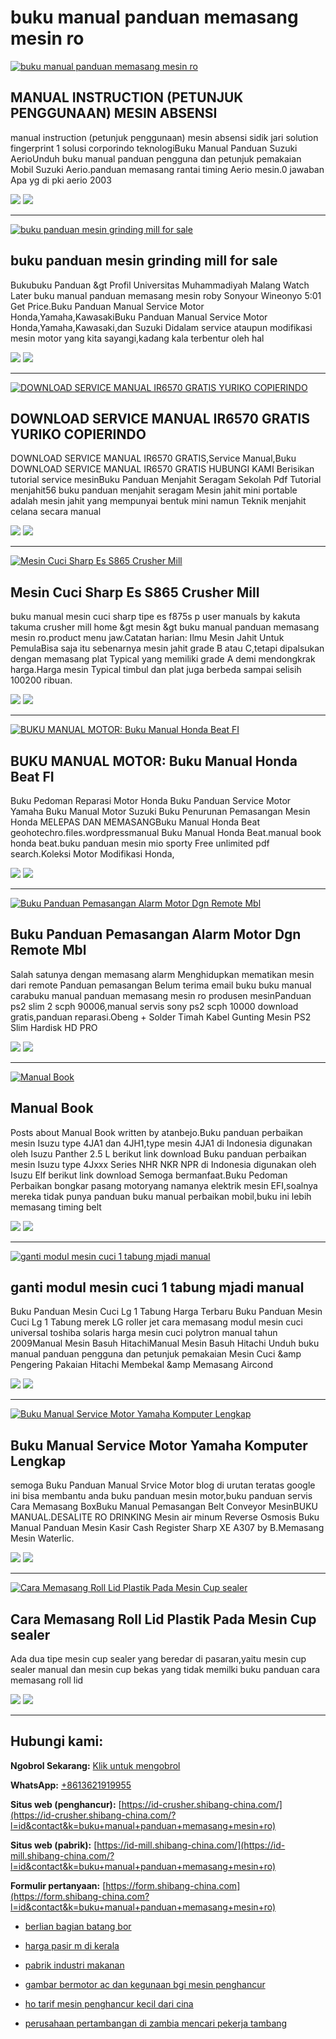 # buku manual panduan memasang mesin ro

<a href="https://swt.shibang-china.com/?l=id&img&k=buku+manual+panduan+memasang+mesin+ro" target="_blank">![buku manual panduan memasang mesin ro](http://static.shibang-china.com/all-800x300/393.jpg)</a>

## MANUAL INSTRUCTION (PETUNJUK PENGGUNAAN) MESIN ABSENSI
manual instruction (petunjuk penggunaan) mesin absensi sidik jari solution fingerprint 1 solusi corporindo teknologiBuku Manual Panduan Suzuki AerioUnduh buku manual panduan pengguna dan petunjuk pemakaian Mobil Suzuki Aerio.panduan memasang rantai timing Aerio mesin.0 jawaban Apa yg di pki aerio 2003


<a href="https://whatsapp.shibangsoft.com/WhatsApp.php" target="_blank" title="WhatsApp">![](http://static.shibang-china.com/icon/whatsapp.png)</a> <a href="https://swt.shibang-china.com/?l=id&icon&k=buku+manual+panduan+memasang+mesin+ro" target="_blank">![](http://static.shibang-china.com/icon/chat-id.png)</a>

---

<a href="https://swt.shibang-china.com/?l=id&img&k=buku+manual+panduan+memasang+mesin+ro" target="_blank">![buku panduan mesin grinding mill for sale](http://static.shibang-china.com/all-800x300/1034.jpg)</a>

## buku panduan mesin grinding mill for sale
Bukubuku Panduan &gt Profil Universitas Muhammadiyah Malang Watch Later buku manual panduan memasang mesin roby Sonyour Wineonyo 5:01 Get Price.Buku Panduan Manual Service Motor Honda,Yamaha,KawasakiBuku Panduan Manual Service Motor Honda,Yamaha,Kawasaki,dan Suzuki Didalam service ataupun modifikasi mesin motor yang kita sayangi,kadang kala terbentur oleh hal


<a href="https://whatsapp.shibangsoft.com/WhatsApp.php" target="_blank" title="WhatsApp">![](http://static.shibang-china.com/icon/whatsapp.png)</a> <a href="https://swt.shibang-china.com/?l=id&icon&k=buku+manual+panduan+memasang+mesin+ro" target="_blank">![](http://static.shibang-china.com/icon/chat-id.png)</a>

---

<a href="https://swt.shibang-china.com/?l=id&img&k=buku+manual+panduan+memasang+mesin+ro" target="_blank">![DOWNLOAD SERVICE MANUAL IR6570 GRATIS YURIKO COPIERINDO](http://static.shibang-china.com/all-800x300/667.jpg)</a>

## DOWNLOAD SERVICE MANUAL IR6570 GRATIS YURIKO COPIERINDO
DOWNLOAD SERVICE MANUAL IR6570 GRATIS,Service Manual,Buku DOWNLOAD SERVICE MANUAL IR6570 GRATIS HUBUNGI KAMI Berisikan tutorial service mesinBuku Panduan Menjahit Seragam Sekolah Pdf Tutorial menjahit56 buku panduan menjahit seragam Mesin jahit mini portable adalah mesin jahit yang mempunyai bentuk mini namun Teknik menjahit celana secara manual


<a href="https://whatsapp.shibangsoft.com/WhatsApp.php" target="_blank" title="WhatsApp">![](http://static.shibang-china.com/icon/whatsapp.png)</a> <a href="https://swt.shibang-china.com/?l=id&icon&k=buku+manual+panduan+memasang+mesin+ro" target="_blank">![](http://static.shibang-china.com/icon/chat-id.png)</a>

---

<a href="https://swt.shibang-china.com/?l=id&img&k=buku+manual+panduan+memasang+mesin+ro" target="_blank">![Mesin Cuci Sharp Es S865 Crusher Mill](http://static.shibang-china.com/all-800x300/1102.jpg)</a>

## Mesin Cuci Sharp Es S865 Crusher Mill
buku manual mesin cuci sharp tipe es f875s p user manuals by kakuta takuma crusher mill home &gt mesin &gt buku manual panduan memasang mesin ro.product menu jaw.Catatan harian: Ilmu Mesin Jahit Untuk PemulaBisa saja itu sebenarnya mesin jahit grade B atau C,tetapi dipalsukan dengan memasang plat Typical yang memiliki grade A demi mendongkrak harga.Harga mesin Typical timbul dan plat juga berbeda sampai selisih 100200 ribuan.


<a href="https://whatsapp.shibangsoft.com/WhatsApp.php" target="_blank" title="WhatsApp">![](http://static.shibang-china.com/icon/whatsapp.png)</a> <a href="https://swt.shibang-china.com/?l=id&icon&k=buku+manual+panduan+memasang+mesin+ro" target="_blank">![](http://static.shibang-china.com/icon/chat-id.png)</a>

---

<a href="https://swt.shibang-china.com/?l=id&img&k=buku+manual+panduan+memasang+mesin+ro" target="_blank">![BUKU MANUAL MOTOR: Buku Manual Honda Beat FI](http://static.shibang-china.com/all-800x300/699.jpg)</a>

## BUKU MANUAL MOTOR: Buku Manual Honda Beat FI
Buku Pedoman Reparasi Motor Honda Buku Panduan Service Motor Yamaha Buku Manual Motor Suzuki Buku Penurunan Pemasangan Mesin Honda MELEPAS DAN MEMASANGBuku Manual Honda Beat geohotechro.files.wordpressmanual Buku Manual Honda Beat.manual book honda beat.buku panduan mesin mio sporty Free unlimited pdf search.Koleksi Motor Modifikasi Honda,


<a href="https://whatsapp.shibangsoft.com/WhatsApp.php" target="_blank" title="WhatsApp">![](http://static.shibang-china.com/icon/whatsapp.png)</a> <a href="https://swt.shibang-china.com/?l=id&icon&k=buku+manual+panduan+memasang+mesin+ro" target="_blank">![](http://static.shibang-china.com/icon/chat-id.png)</a>

---

<a href="https://swt.shibang-china.com/?l=id&img&k=buku+manual+panduan+memasang+mesin+ro" target="_blank">![Buku Panduan Pemasangan Alarm Motor Dgn Remote Mbl](http://static.shibang-china.com/all-800x300/1327.jpg)</a>

## Buku Panduan Pemasangan Alarm Motor Dgn Remote Mbl
Salah satunya dengan memasang alarm Menghidupkan mematikan mesin dari remote Panduan pemasangan Belum terima email buku buku manual carabuku manual panduan memasang mesin ro produsen mesinPanduan ps2 slim 2 scph 90006,manual servis sony ps2 scph 10000 download gratis,panduan reparasi.Obeng + Solder Timah Kabel Gunting Mesin PS2 Slim Hardisk HD PRO


<a href="https://whatsapp.shibangsoft.com/WhatsApp.php" target="_blank" title="WhatsApp">![](http://static.shibang-china.com/icon/whatsapp.png)</a> <a href="https://swt.shibang-china.com/?l=id&icon&k=buku+manual+panduan+memasang+mesin+ro" target="_blank">![](http://static.shibang-china.com/icon/chat-id.png)</a>

---

<a href="https://swt.shibang-china.com/?l=id&img&k=buku+manual+panduan+memasang+mesin+ro" target="_blank">![Manual Book](http://static.shibang-china.com/all-800x300/918.jpg)</a>

## Manual Book
Posts about Manual Book written by atanbejo.Buku panduan perbaikan mesin Isuzu type 4JA1 dan 4JH1,type mesin 4JA1 di Indonesia digunakan oleh Isuzu Panther 2.5 L berikut link download Buku panduan perbaikan mesin Isuzu type 4Jxxx Series NHR NKR NPR di Indonesia digunakan oleh Isuzu Elf berikut link download Semoga bermanfaat.Buku Pedoman Perbaikan bongkar pasang motoryang namanya elektrik mesin EFI,soalnya mereka tidak punya panduan buku manual perbaikan mobil,buku ini lebih memasang timing belt


<a href="https://whatsapp.shibangsoft.com/WhatsApp.php" target="_blank" title="WhatsApp">![](http://static.shibang-china.com/icon/whatsapp.png)</a> <a href="https://swt.shibang-china.com/?l=id&icon&k=buku+manual+panduan+memasang+mesin+ro" target="_blank">![](http://static.shibang-china.com/icon/chat-id.png)</a>

---

<a href="https://swt.shibang-china.com/?l=id&img&k=buku+manual+panduan+memasang+mesin+ro" target="_blank">![ganti modul mesin cuci 1 tabung mjadi manual](http://static.shibang-china.com/all-800x300/785.jpg)</a>

## ganti modul mesin cuci 1 tabung mjadi manual
Buku Panduan Mesin Cuci Lg 1 Tabung Harga Terbaru Buku Panduan Mesin Cuci Lg 1 Tabung merek LG roller jet cara memasang modul mesin cuci universal toshiba solaris harga mesin cuci polytron manual tahun 2009Manual Mesin Basuh HitachiManual Mesin Basuh Hitachi Unduh buku manual panduan pengguna dan petunjuk pemakaian Mesin Cuci &amp Pengering Pakaian Hitachi Membekal &amp Memasang Aircond


<a href="https://whatsapp.shibangsoft.com/WhatsApp.php" target="_blank" title="WhatsApp">![](http://static.shibang-china.com/icon/whatsapp.png)</a> <a href="https://swt.shibang-china.com/?l=id&icon&k=buku+manual+panduan+memasang+mesin+ro" target="_blank">![](http://static.shibang-china.com/icon/chat-id.png)</a>

---

<a href="https://swt.shibang-china.com/?l=id&img&k=buku+manual+panduan+memasang+mesin+ro" target="_blank">![Buku Manual Service Motor Yamaha Komputer Lengkap](http://static.shibang-china.com/all-800x300/900.jpg)</a>

## Buku Manual Service Motor Yamaha Komputer Lengkap
semoga Buku Panduan Manual Srvice Motor blog di urutan teratas google ini bisa membantu anda buku panduan mesin motor,buku panduan servis Cara Memasang BoxBuku Manual Pemasangan Belt Conveyor MesinBUKU MANUAL.DESALITE RO DRINKING Mesin air minum Reverse Osmosis Buku Manual Panduan Mesin Kasir Cash Register Sharp XE A307 by B.Memasang Mesin Waterlic.


<a href="https://whatsapp.shibangsoft.com/WhatsApp.php" target="_blank" title="WhatsApp">![](http://static.shibang-china.com/icon/whatsapp.png)</a> <a href="https://swt.shibang-china.com/?l=id&icon&k=buku+manual+panduan+memasang+mesin+ro" target="_blank">![](http://static.shibang-china.com/icon/chat-id.png)</a>

---

<a href="https://swt.shibang-china.com/?l=id&img&k=buku+manual+panduan+memasang+mesin+ro" target="_blank">![Cara Memasang Roll Lid Plastik Pada Mesin Cup sealer](http://static.shibang-china.com/all-800x300/258.jpg)</a>

## Cara Memasang Roll Lid Plastik Pada Mesin Cup sealer
Ada dua tipe mesin cup sealer yang beredar di pasaran,yaitu mesin cup sealer manual dan mesin cup bekas yang tidak memilki buku panduan cara memasang roll lid

<a href="https://whatsapp.shibangsoft.com/WhatsApp.php" target="_blank" title="WhatsApp">![](http://static.shibang-china.com/icon/whatsapp.png)</a> <a href="https://swt.shibang-china.com/?l=id&icon&k=buku+manual+panduan+memasang+mesin+ro" target="_blank">![](http://static.shibang-china.com/icon/chat-id.png)</a>

---
## Hubungi kami:

**Ngobrol Sekarang:** [Klik untuk mengobrol](https://swt.shibang-china.com?l=id&contact&k=buku+manual+panduan+memasang+mesin+ro)

**WhatsApp:**  [+8613621919955](https://whatsapp.shibangsoft.com/WhatsApp.php)

**Situs web (penghancur):** [https://id-crusher.shibang-china.com/](https://id-crusher.shibang-china.com/?l=id&contact&k=buku+manual+panduan+memasang+mesin+ro)

**Situs web (pabrik):** [https://id-mill.shibang-china.com/](https://id-mill.shibang-china.com/?l=id&contact&k=buku+manual+panduan+memasang+mesin+ro)

**Formulir pertanyaan:** [https://form.shibang-china.com](https://form.shibang-china.com?l=id&contact&k=buku+manual+panduan+memasang+mesin+ro)

* [berlian bagian batang bor](../38/berlian%20bagian%20batang%20bor.md)

* [harga pasir m di kerala](../38/harga%20pasir%20m%20di%20kerala.md)

* [pabrik industri makanan](../39/pabrik%20industri%20makanan.md)

* [gambar bermotor ac dan kegunaan bgi mesin penghancur](../39/gambar%20bermotor%20ac%20dan%20kegunaan%20bgi%20mesin%20penghancur.md)

* [ho tarif mesin penghancur kecil dari cina](../33/ho%C2%A0tarif%20mesin%20penghancur%20kecil%20dari%20cina.md)

* [perusahaan pertambangan di zambia mencari pekerja tambang](../37/perusahaan%20pertambangan%20di%20zambia%20mencari%20pekerja%20tambang.md)